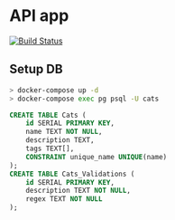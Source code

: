 # API app

[![Build Status](https://travis-ci.org/meowle/cats-api.svg?branch=master)](https://travis-ci.org/meowle/cats-api)

## Setup DB

```bash
> docker-compose up -d
> docker-compose exec pg psql -U cats
```

```sql
CREATE TABLE Cats (
    id SERIAL PRIMARY KEY,
    name TEXT NOT NULL,
    description TEXT,
    tags TEXT[],
    CONSTRAINT unique_name UNIQUE(name)
);
CREATE TABLE Cats_Validations (
    id SERIAL PRIMARY KEY,
    description TEXT NOT NULL,
    regex TEXT NOT NULL
);
```
